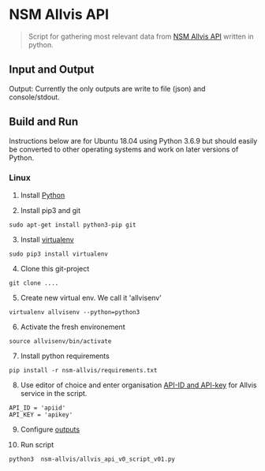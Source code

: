 # NSM Allvis API 

>  Script for gathering most relevant data from [NSM Allvis API](https://nsm.no/tjenester/allvis-nor/) written in python.



## Input and Output

Output: 
Currently the only outputs are write to file (json) and console/stdout.

## Build and Run

Instructions below are for Ubuntu 18.04 using Python 3.6.9 but should easily be converted to other operating systems and work on later versions of Python.

### Linux

1. Install [Python](https://www.python.org/)

2. Install pip3 and git

```
sudo apt-get install python3-pip git
```

3. Install [virtualenv](https://virtualenv.pypa.io/en/latest/)

```
sudo pip3 install virtualenv 
```

4. Clone this git-project

```
git clone ....
```

5. Create new virtual env. We call it 'allvisenv'

```
virtualenv allvisenv --python=python3
```

6. Activate the fresh environement

```
source allvisenv/bin/activate
```

7. Install python requirements

```
pip install -r nsm-allvis/requirements.txt
```

8. Use editor of choice and enter organisation [API-ID and API-key](https://github.com/strompa/nsm-allvis/blob/4a882ddc5f2201037ca23d8a33ced1b3a0312ea3/allvis_api_v0_script_v01.py#L11) for Allvis service in the script.  

```
API_ID = 'apiid'
API_KEY = 'apikey'
```

9. Configure [outputs](https://github.com/strompa/nsm-allvis/blob/main/allvis_api_v0_script_v01.py#L24)


10. Run script
```
python3  nsm-allvis/allvis_api_v0_script_v01.py
```
